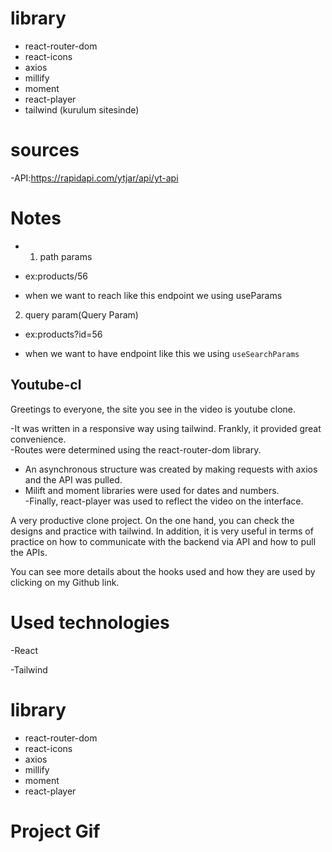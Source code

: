 # library
- react-router-dom
- react-icons
- axios
- millify
- moment
- react-player
- tailwind (kurulum sitesinde)
# sources
-API:https://rapidapi.com/ytjar/api/yt-api


# Notes

 * 1. path params

- ex:products/56

 * when we want to reach like this endpoint we using useParams

2. query param(Query Param)

 - ex:products?id=56
 * when we want to have endpoint like this we using `useSearchParams`


 <h2>Youtube-cl</h2>


<p>  Greetings to everyone, the site you see in the video is youtube clone.<br>

-It was written in a responsive way using tailwind. Frankly, it provided great convenience.<br>
-Routes were determined using the react-router-dom library.<br>
- An asynchronous structure was created by making requests with axios and the API was pulled.<br>
- Milift and moment libraries were used for dates and numbers. <br>
-Finally, react-player was used to reflect the video on the interface.
</p>

<p> A very productive clone project. On the one hand, you can check the designs and practice with tailwind. In addition, it is very useful in terms of practice on how to communicate with the backend via API and how to pull the APIs. <p>

<p>You can see more details about the hooks used and how they are used by clicking on my Github link. <p>

<h1>Used technologies</h1>


<p>-React<p>
<p>-Tailwind<p>


# library

- react-router-dom
- react-icons
- axios
- millify
- moment
- react-player
<h1>Project Gif</h1>

<img src="./public/youtube.gif" alt="">
